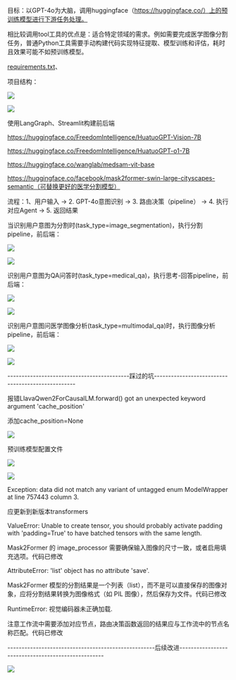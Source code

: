 目标：以GPT-4o为大脑，调用huggingface（https://huggingface.co/）上的预训练模型进行下游任务处理。

相比较调用tool工具的优点是：适合特定领域的需求。例如需要完成医学图像分割任务，普通Python工具需要手动构建代码实现特征提取、模型训练和评估，耗时且效果可能不如预训练模型。



[requirements.txt](https://www.yuque.com/attachments/yuque/0/2025/txt/34888563/1742952824060-e144a519-0716-46d6-a6bd-45526418d57a.txt)、

项目结构：

![](https://cdn.nlark.com/yuque/0/2025/png/34888563/1742953108359-8aa55985-cfce-435a-b55f-5b86584da559.png)




![](https://cdn.nlark.com/yuque/0/2025/png/34888563/1742954152871-ef8d806c-d0c1-475d-a711-d7aee1e343e5.png)



使用LangGraph、Streamlit构建前后端

https://huggingface.co/FreedomIntelligence/HuatuoGPT-Vision-7B

https://huggingface.co/FreedomIntelligence/HuatuoGPT-o1-7B

https://huggingface.co/wanglab/medsam-vit-base

https://huggingface.co/facebook/mask2former-swin-large-cityscapes-semantic（可替换更好的医学分割模型）



流程：1、用户输入 → 2. GPT-4o意图识别 → 3. 路由决策（pipeline） → 4. 执行对应Agent → 5. 返回结果



当识别用户意图为分割时(task_type=image_segmentation)，执行分割pipeline，前后端：

![](https://cdn.nlark.com/yuque/0/2025/jpeg/34888563/1742954189779-6d769171-5059-4010-bdb0-5b9a7c8075f3.jpeg)

![](https://cdn.nlark.com/yuque/0/2025/jpeg/34888563/1742954195171-05468458-e999-496c-a1fa-ed84151b03fd.jpeg)

识别用户意图为QA问答时(task_type=medical_qa)，执行思考-回答pipeline，前后端：

![](https://cdn.nlark.com/yuque/0/2025/jpeg/34888563/1742954211608-239e5259-5e3e-4ffd-b2b6-d0e723d23ec2.jpeg)

![](https://cdn.nlark.com/yuque/0/2025/jpeg/34888563/1742954217060-590af8f3-f0b5-41c7-b0a2-2df9b254c5d5.jpeg)

识别用户意图问医学图像分析(task_type=multimodal_qa)时，执行图像分析pipeline，前后端：

![](https://cdn.nlark.com/yuque/0/2025/jpeg/34888563/1742954239551-5e47a744-8ba3-43fd-97b0-96f926b97220.jpeg)

![](https://cdn.nlark.com/yuque/0/2025/jpeg/34888563/1742954245301-896d7c69-ee20-4a18-ac91-d573da2eb6a0.jpeg)

-------------------------------------------踩过的坑--------------------------------------------------

报错LlavaQwen2ForCausalLM.forward() got an unexpected keyword argument 'cache_position'

添加cache_position=None

![](https://cdn.nlark.com/yuque/0/2025/jpeg/34888563/1742954342041-3fdcc603-a67f-4705-84cf-1d8792a31bc8.jpeg)



预训练模型配置文件

![](https://cdn.nlark.com/yuque/0/2025/png/34888563/1742954341966-1dc76fe3-d18f-423f-90f4-2c14ed3419d5.png)

![](https://cdn.nlark.com/yuque/0/2025/png/34888563/1742954342426-93be0491-06fb-4532-8c2b-ad687e83a6d8.png)



Exception: data did not match any variant of untagged enum ModelWrapper at line 757443 column 3.

应更新到新版本transformers



ValueError: Unable to create tensor, you should probably activate padding with 'padding=True' to have batched tensors with the same length.

Mask2Former 的 image_processor 需要确保输入图像的尺寸一致，或者启用填充选项。代码已修改



AttributeError: 'list' object has no attribute 'save'.

Mask2Former 模型的分割结果是一个列表（list），而不是可以直接保存的图像对象，应将分割结果转换为图像格式（如 PIL 图像），然后保存为文件。代码已修改



RuntimeError: 视觉编码器未正确加载.

注意工作流中需要添加对应节点，路由决策函数返回的结果应与工作流中的节点名称匹配。代码已修改











----------------------------------------------------后续改进---------------------------------------------------



![](https://cdn.nlark.com/yuque/0/2025/png/34888563/1744266724145-b747301e-f0c8-4250-893f-9d93f8d7885f.png)



















